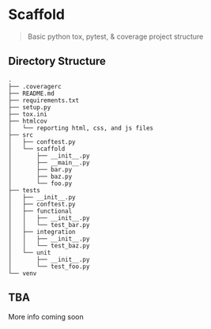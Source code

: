 # Scaffold
> Basic python tox, pytest, & coverage project structure

## Directory Structure
```
.
├── .coveragerc
├── README.md
├── requirements.txt
├── setup.py
├── tox.ini
├── htmlcov
│   └── reporting html, css, and js files
├── src
│   ├── conftest.py
│   └── scaffold
│       ├── __init__.py
│       ├── __main__.py
│       ├── bar.py
│       ├── baz.py
│       └── foo.py
├── tests
│   ├── __init__.py
│   ├── conftest.py
│   ├── functional
│   │   ├── __init__.py
│   │   └── test_bar.py 
│   ├── integration
│   │   ├── __init__.py
│   │   └── test_baz.py
│   └── unit
│       ├── __init__.py
│       └── test_foo.py
└── venv        
```

## TBA
More info coming soon